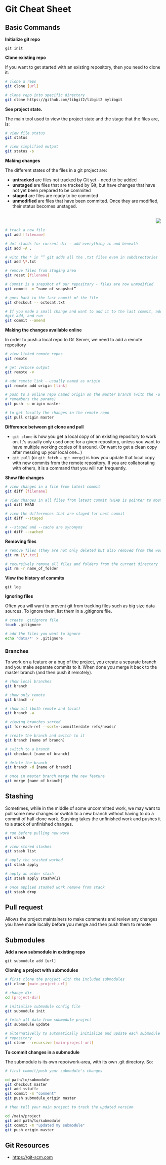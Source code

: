 # Git Cheat Sheet

## Basic Commands

**Initialize git repo**

`git init`

**Clone existing repo**

If you want to get started with an existing repository, then you need to clone it:

```bash
# clone a repo
git clone [url]

# clone repo into specific directory
git clone https://github.com/libgit2/libgit2 mylibgit
```

**See project state.**

The main tool used to view the project state and the stage that the files are, is:

```bash
# view file status
git status

# view simplified output
git status -s
```

**Making changes**

The different states of the files in a git project are:

- **untracked**   are files not tracked by Git yet - need to be added
- **unstaged**    are files that are tracked by Git, but have changes that have not
                  yet been prepared to be commited
- **staged**      are files are ready to be commited
- **unmodified**  are files that have been commited. Once they are modified, their
                  status becomes unstaged.

<br/>
<img align="right" src="images/git-lifecycle.png">
<br/>

```bash
# track a new file
git add [filename]

# dot stands for current dir - add everything in and beneath
git add -A .

# with the * in “” git adds all the .txt files even in subdirectories
git add \*.txt

# remove files from staging area
git reset [filename]

# Commit is a snapshot of our repository - files are now unmodified
git commit -m “name of snapshot”

# goes back to the last commit of the file
git checkout -- octocat.txt

# If you made a small change and want to add it to the last commit, add it via
#git add, and run
git commit --amend
```

**Making the changes available online**

In order to push a local repo to Git Server, we need to add a remote repository

```bash
# view linked remote repos
git remote

# get verbose output
git remote -v

# add remote link - usually named as origin
git remote add origin [link]

# push to a online repo named origin on the master branch (with the -u flag Git
# remembers the params)
git push -u origin master

# to get locally the changes in the remote repo
git pull origin master
```

**Difference between git clone and pull**

- `git clone` is how you get a local copy of an existing repository to work on.
It's usually only used once for a given repository, unless you want to have multiple working copies of it around. (Or want to get a clean copy after messing up your
local one...)
- `git pull` (or `git fetch` + `git merge`) is how you update that local copy with
new commits from the remote repository. If you are collaborating with others, it
is a command that you will run frequently.

**Show file changes**

```bash
# view changes in a file from latest commit
git diff [filename]

# view changes in all files from latest commit (HEAD is pointer to most recent commit)
git diff HEAD

# view the differences that are staged for next commit
git diff --staged

# --staged and --cache are synonyms
git diff --cached
```

**Removing files**

```bash
# remove files (they are not only deleted but also removed from the working tree)
git rm [\*.txt]

# recursively remove all files and folders from the current directory
git rm -r name_of_folder
```

**View the history of commits**

`git log`

**Ignoring files**

Often you will want to prevent git from tracking files such as big size data sources.
To ignore them, list them in a .gitignore file.

```bash
# create .gitignore file
touch .gitignore

# add the files you want to ignore
echo 'data/*' > .gitignore
```


### Branches

To work on a feature or a bug of the project, you create a separate branch and
you make separate commits to it. When done you merge it back to the master branch
(and then push it remotely).

```bash
# show local branches
git branch

# show only remote
git branch -r

# show all (both remote and local)
git branch -a

# viewing branches sorted
git for-each-ref --sort=-committerdate refs/heads/

# create the branch and switch to it
git branch [name of branch]

# switch to a branch
git checkout [name of branch]

# delete the branch
git branch -d [name of branch]

# once in master branch merge the new feature
git merge [name of branch]
```


## Stashing

Sometimes, while in the middle of some uncommitted work, we may want to pull some
new changes or switch to a new branch without having to do a commit of half-done
work. Stashing takes the unfinished work and pushes it to a stack of unfinished
changes.

```bash
# run before pulling new work
git stash

# view stored stashes
git stash list

# apply the stashed worked
git stash apply

# apply an older stash
git stash apply stash@{1}

# once applied stashed work remove from stack
git stash drop
```


## Pull request

Allows the project maintainers to make comments and review any changes you have
made locally before you merge and then push them to remote


## Submodules

**Add a new submodule in existing repo**

`git submodule add [url]`

**Cloning a project with submodules**

```bash
# first clone the project with the included submodules
git clone [main-project-url]

# change dir
cd [project-dir]

# initialize submodule config file
git submodule init

# fetch all data from submodule project
git submodule update

# alternativelly to automatically initialize and update each submodule in the
# repository
git clone --recursive [main-project-url]
```

**To commit changes in a submodule**

The submodule is its own repo/work-area, with its own .git directory. So:

``` bash
# first commit/push your submodule's changes

cd path/to/submodule
git checkout master
git add <stuff>
git commit -m "comment"
git push submodule_origin master

# then tell your main project to track the updated version

cd /main/project
git add path/to/submodule
git commit -m "updated my submodule"
git push origin master
```

## Git Resources

- https://git-scm.com
